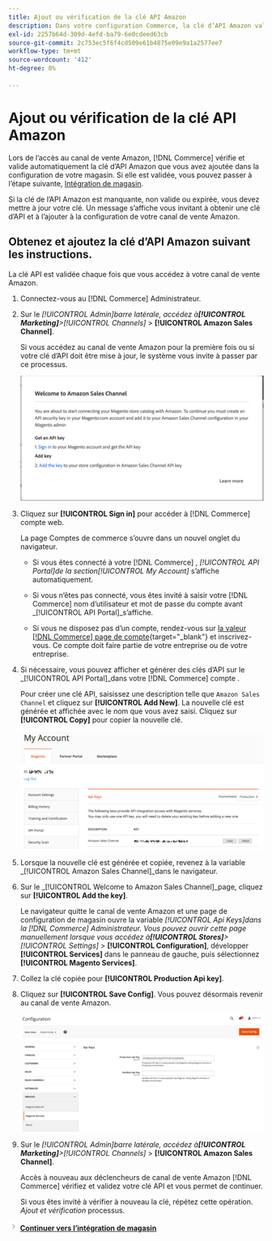 ```yaml
---
title: Ajout ou vérification de la clé API Amazon
description: Dans votre configuration Commerce, la clé d’API Amazon validée vous permet d’intégrer vos magasins à votre compte de vendeur Amazon.
exl-id: 2257b64d-309d-4efd-ba79-6e0cdeed63cb
source-git-commit: 2c753ec5f6f4cd509e61b4875e09e9a1a2577ee7
workflow-type: tm+mt
source-wordcount: '412'
ht-degree: 0%

---
```


# Ajout ou vérification de la clé API Amazon

Lors de l’accès au canal de vente Amazon, [!DNL Commerce] vérifie et valide automatiquement la clé d’API Amazon que vous avez ajoutée dans la configuration de votre magasin. Si elle est validée, vous pouvez passer à l’étape suivante, [Intégration de magasin](./store-integration.md).

Si la clé de l’API Amazon est manquante, non valide ou expirée, vous devez mettre à jour votre clé. Un message s’affiche vous invitant à obtenir une clé d’API et à l’ajouter à la configuration de votre canal de vente Amazon.

## Obtenez et ajoutez la clé d’API Amazon suivant les instructions.

La clé API est validée chaque fois que vous accédez à votre canal de vente Amazon.

1. Connectez-vous au [!DNL Commerce] Administrateur.

1. Sur le _[!UICONTROL Admin]_barre latérale, accédez à&#x200B;**[!UICONTROL Marketing]**>_[!UICONTROL Channels]_ > **[!UICONTROL Amazon Sales Channel]**.

   Si vous accédez au canal de vente Amazon pour la première fois ou si votre clé d’API doit être mise à jour, le système vous invite à passer par ce processus.

   ![Obtention et ajout de l’invite de clé API Amazon](assets/amazon-api-verification-prompt.png)

1. Cliquez sur **[!UICONTROL Sign in]** pour accéder à [!DNL Commerce] compte web.

   La page Comptes de commerce s’ouvre dans un nouvel onglet du navigateur.

   - Si vous êtes connecté à votre [!DNL Commerce] , _[!UICONTROL API Portal]_de la section_[!UICONTROL My Account]_ s’affiche automatiquement.

   - Si vous n’êtes pas connecté, vous êtes invité à saisir votre [!DNL Commerce] nom d’utilisateur et mot de passe du compte avant _[!UICONTROL API Portal]_s’affiche.

   - Si vous ne disposez pas d’un compte, rendez-vous sur [la valeur [!DNL Commerce] page de compte](https://account.magento.com/customer/account/login/){target=&quot;_blank&quot;} et inscrivez-vous. Ce compte doit faire partie de votre entreprise ou de votre entreprise.

1. Si nécessaire, vous pouvez afficher et générer des clés d’API sur le _[!UICONTROL API Portal]_dans votre [!DNL Commerce] compte .

   Pour créer une clé API, saisissez une description telle que `Amazon Sales Channel` et cliquez sur **[!UICONTROL Add New]**. La nouvelle clé est générée et affichée avec le nom que vous avez saisi. Cliquez sur **[!UICONTROL Copy]** pour copier la nouvelle clé.

   ![Génération ou copie d’une clé API](assets/amazon-add-api-key.png)

1. Lorsque la nouvelle clé est générée et copiée, revenez à la variable _[!UICONTROL Amazon Sales Channel]_dans le navigateur.

1. Sur le _[!UICONTROL Welcome to Amazon Sales Channel]_page, cliquez sur **[!UICONTROL Add the key]**.

   Le navigateur quitte le canal de vente Amazon et une page de configuration de magasin ouvre la variable _[!UICONTROL Api Keys]_dans la [!DNL Commerce] Administrateur. Vous pouvez ouvrir cette page manuellement lorsque vous accédez à&#x200B;**[!UICONTROL Stores]**>_[!UICONTROL Settings]_ > **[!UICONTROL Configuration]**, développer **[!UICONTROL Services]** dans le panneau de gauche, puis sélectionnez **[!UICONTROL Magento Services]**.

1. Collez la clé copiée pour **[!UICONTROL Production Api key]**.

1. Cliquez sur **[!UICONTROL Save Config]**. Vous pouvez désormais revenir au canal de vente Amazon.

   ![Ajout de votre clé API dans la configuration du magasin](assets/config-magento-services-api-screen.png)

1. Sur le _[!UICONTROL Admin]_barre latérale, accédez à&#x200B;**[!UICONTROL Marketing]**>_[!UICONTROL Channels]_ > **[!UICONTROL Amazon Sales Channel]**.

   Accès à nouveau aux déclencheurs de canal de vente Amazon [!DNL Commerce] vérifiez et validez votre clé API et vous permet de continuer.

   Si vous êtes invité à vérifier à nouveau la clé, répétez cette opération. _Ajout et vérification_ processus.

![Icône Suivant](assets/btn-next.png) [**Continuer vers l’intégration de magasin**](./store-integration.md)

